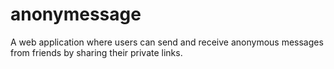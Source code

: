 # anonymessage
A web application where users can send and receive anonymous messages from friends by sharing their private links.
